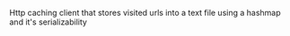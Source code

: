 Http caching client that stores visited urls into a text file using a hashmap and it's serializability